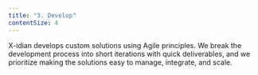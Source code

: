 ```yaml
---
title: "3. Develop"
contentSize: 4
---
```


X-idian develops custom solutions using Agile principles. We break the development 
process into short iterations with quick deliverables, and we prioritize making the 
solutions easy to manage, integrate, and scale.
